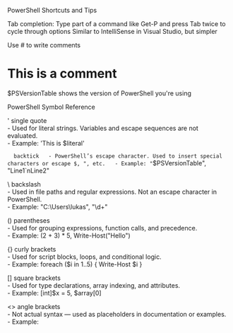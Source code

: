 PowerShell Shortcuts and Tips

Tab completion: Type part of a command like Get-P and press Tab twice to cycle through options
Similar to IntelliSense in Visual Studio, but simpler

Use # to write comments
# This is a comment

$PSVersionTable shows the version of PowerShell you're using

PowerShell Symbol Reference

'  single quote  
    - Used for literal strings. Variables and escape sequences are not evaluated.  
    - Example: 'This is $literal'

`  backtick  
    - PowerShell’s escape character. Used to insert special characters or escape $, ", etc.  
    - Example: "`$PSVersionTable", "Line1`nLine2"

\  backslash  
    - Used in file paths and regular expressions. Not an escape character in PowerShell.  
    - Example: "C:\Users\lukas", "\d+"

()  parentheses  
    - Used for grouping expressions, function calls, and precedence.  
    - Example: (2 + 3) * 5, Write-Host("Hello")

{}  curly brackets  
    - Used for script blocks, loops, and conditional logic.  
    - Example: foreach ($i in 1..5) { Write-Host $i }

[]  square brackets  
    - Used for type declarations, array indexing, and attributes.  
    - Example: [int]$x = 5, $array[0]

<>  angle brackets  
    - Not actual syntax — used as placeholders in documentation or examples.  
    - Example: <YourFilePath>

